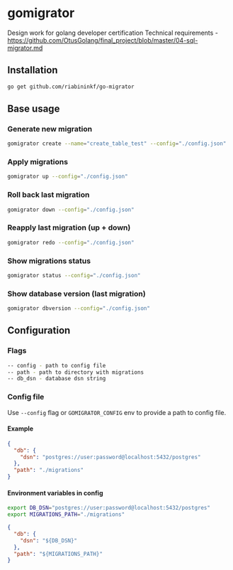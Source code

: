 # gomigrator
Design work for golang developer certification
Technical requirements - https://github.com/OtusGolang/final_project/blob/master/04-sql-migrator.md
## Installation
```bash
go get github.com/riabininkf/go-migrator
```
## Base usage
### Generate new migration
```bash
gomigrator create --name="create_table_test" --config="./config.json"
```

### Apply migrations
```bash
gomigrator up --config="./config.json"
```

### Roll back last migration
```bash
gomigrator down --config="./config.json"
```

### Reapply last migration (up + down)
```bash
gomigrator redo --config="./config.json"
```

### Show migrations status
```bash
gomigrator status --config="./config.json"
```

### Show database version (last migration)
```bash
gomigrator dbversion --config="./config.json"
```
## Configuration
### Flags
```bash
-- config - path to config file
-- path - path to directory with migrations
-- db_dsn - database dsn string
```
### Config file
Use `--config` flag or `GOMIGRATOR_CONFIG` env to provide a path to config file.
#### Example
```json
{
  "db": {
    "dsn": "postgres://user:password@localhost:5432/postgres"
  },
  "path": "./migrations"
}
```
#### Environment variables in config
```bash
export DB_DSN="postgres://user:password@localhost:5432/postgres"
export MIGRATIONS_PATH="./migrations"
```
```json
{
  "db": {
    "dsn": "${DB_DSN}"
  },
  "path": "${MIGRATIONS_PATH}"
}
```
